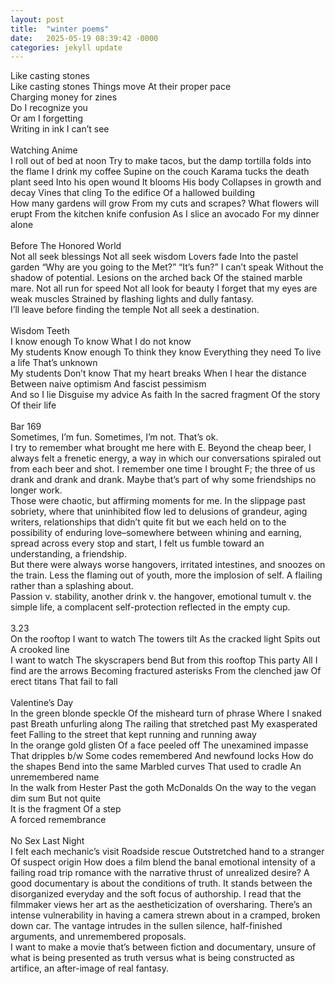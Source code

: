 ```yaml
---
layout: post
title:  "winter poems"
date:   2025-05-19 08:39:42 -0000
categories: jekyll update
---
```


Like casting stones 
<br>
Like casting stones 
Things move 
At their proper pace 
<br>
Charging money for zines 
<br>
Do I recognize you 
<br>
Or am I forgetting 
<br>
Writing in ink I can’t see 
<br>
<br>
Watching Anime 
<br>
I roll out of bed at noon
Try to make tacos, but the damp tortilla folds into the flame
I drink my coffee 
Supine on the couch 
Karama tucks the death plant seed 
Into his open wound
It blooms 
His body
Collapses in growth and decay
Vines that cling 
To the edifice 
Of a hallowed building 
<br>
How many gardens will grow 
From my cuts and scrapes?
What flowers will erupt 
From the kitchen knife confusion
As I slice an avocado 
For my dinner alone
<br>
<br>
Before The Honored World 
<br>
Not all seek blessings
Not all seek wisdom 
Lovers fade 
Into the pastel garden 
“Why are you going to the Met?”
“It’s fun?”
I can’t speak 
Without the shadow of potential. 
Lesions on the arched back 
Of the stained marble mare.
Not all run for speed
Not all look for beauty 
I forget that my eyes are weak muscles 
Strained by flashing lights and dully fantasy.
<br>
I’ll leave before finding the temple
Not all seek a destination. 
<br>
<br>
Wisdom Teeth 
<br>
I know enough
To know 
What I do not know 
<br>
My students 
Know enough
To think they know
Everything they need
To live a life
That’s unknown 
<br>
My students 
Don’t know 
That my heart breaks
When I hear the distance 
Between naive optimism 
And fascist pessimism 
<br>
And so I lie 
Disguise my advice
As faith 
In the sacred fragment 
Of the story 
Of their life
<br>
<br>
Bar 169
<br>
Sometimes, I’m fun.
Sometimes, I’m not.
That’s ok. 
<br>
I try to remember what brought me here with E. Beyond the cheap beer, I always felt a frenetic energy, a way in which our conversations spiraled out from each beer and shot. I remember one time I brought F; the three of us drank and drank and drank. Maybe that’s part of why some friendships no longer work. 
<br>
Those were chaotic, but affirming moments for me. In the slippage past sobriety, where that uninhibited flow led to delusions of grandeur, aging writers, relationships that didn’t quite fit but we each held on to the possibility of enduring love–somewhere between whining and earning, spread across every stop and start, I felt us fumble toward an understanding, a friendship. 
<br>
But there were always worse hangovers, irritated intestines, and snoozes on the train. Less the flaming out of youth, more the implosion of self. A flailing rather than a splashing about. 
<br>
Passion v. stability, another drink v. the hangover, emotional tumult v. the simple life, a complacent self-protection reflected in the empty cup. 
<br>
<br>
3.23
<br>
On the rooftop 
I want to watch 
The towers tilt 
As the cracked light 
Spits out
A crooked line
<br>
I want to watch 
The skyscrapers bend
But from this rooftop
This party
All I find are the arrows 
Becoming fractured asterisks 
From the clenched jaw 
Of erect titans 
That fail to fall 
<br>
<br>
Valentine’s Day 
<br>
In the green blonde speckle 
Of the misheard turn of phrase
Where I snaked past
Breath unfurling along
The railing that stretched past 
My exasperated feet 
Falling to the street that kept running and running away 
<br>
In the orange gold glisten 
Of a face peeled off
The unexamined impasse 
That dripples b/w
Some codes remembered
And newfound locks 
How do the shapes 
Bend into the same 
Marbled curves 
That used to cradle 
An unremembered name
<br>
In the walk from Hester 
Past the goth McDonalds 
On the way to the vegan dim sum
But not quite 
<br>
It is the fragment 
Of a step 
<br>
A forced remembrance 
<br>
<br>
No Sex Last Night 
<br>
I felt each mechanic’s visit 
Roadside rescue
Outstretched hand to a stranger 
Of suspect origin 
How does a film blend the banal emotional intensity of a failing road trip romance with the narrative thrust of unrealized desire? 
A good documentary is about the conditions of truth. It stands between the disorganized everyday and the soft focus of authorship. 
I read that the filmmaker views her art as the aestheticization of oversharing. There’s an intense vulnerability in having a camera strewn about in a cramped, broken down car. The vantage intrudes in the sullen silence, half-finished arguments, and unremembered proposals. 
<br>
I want to make a movie that’s between fiction and documentary, unsure of what is being presented as truth versus what is being constructed as artifice, an after-image of real fantasy. 



